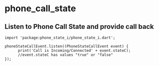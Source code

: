 # phone_call_state

## Listen to Phone Call State and provide call back

```
import 'package:phone_state_i/phone_state_i.dart';

phoneStateCallEvent.listen((PhoneStateCallEvent event) {
      print('Call is Incoming/Connected' + event.stateC);
      //event.stateC has values "true" or "false"
});
```




